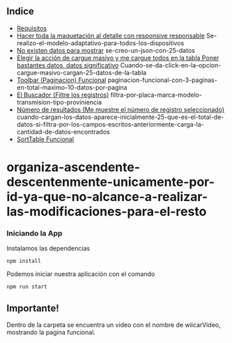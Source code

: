 ## Indice
* [Requisitos](#Requisitos)
 * [Hacer toda la maquetación al detalle con responsive responsable]()
  Se-realizo-el-modelo-adaptativo-para-todos-los-dispositivos
 * [No existen datos para mostrar]()
 se-creo-un-json-con-25-datos
 * [Elegir la acción de cargue masivo y me cargue todos en la tabla Poner bastantes datos, datos significativo]()
 Cuando-se-da-click-en-la-opcion-cargue-masivo-cargan-25-datos-de-la-tabla
 * [Toolbar (Paginacion) Funcional]()
  paginacion-funcional-con-3-paginas-en-total-maximo-10-datos-por-pagina
 * [El Buscador (Filtre los registros)]()
  filtra-por-placa-marca-modelo-transmision-tipo-proviniencia
 * [Número de resultados (Me muestre el número de registro seleccionado)]()
  cuando-cargan-los-datos-aparece-inicialmente-25-que-es-el-total-de-datos-si-filtra-por-los-campos-escritos-anteriormente-carga-la-cantidad-de-datos-encontrados
 * [SortTable Funcional]()
 # organiza-ascendente-descentenmente-unicamente-por-id-ya-que-no-alcance-a-realizar-las-modificaciones-para-el-resto


### Iniciando la App

Instalamos las dependencias

`npm install`

Podemos iniciar nuestra aplicación con el comando

`npm run start`

## Importante!

Dentro de la carpeta se encuentra un video con el nombre de wiicarVideo, mostrando la pagina funcional.